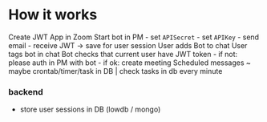 # How it works

Create JWT App in Zoom
Start bot in PM
    - set `APISecret`
    - set `APIKey`
    - send email
    - receive JWT -> save for user session
User adds Bot to chat
User tags bot in chat
Bot checks that current user have JWT token
    - if not: please auth in PM with bot
    - if ok: create meeting
Scheduled messages ~ maybe crontab/timer/task in DB | check tasks in db every minute

    
### backend

* store user sessions in DB (lowdb / mongo)
